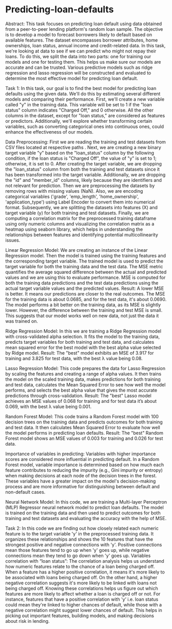 # Predicting-loan-defaults
Abstract:
This task focuses on predicting loan default using data obtained from a peer-to-peer lending platform's random loan sample. The objective is to develop a model to forecast borrowers likely to default based on available features. The dataset encompasses borrower attributes, home ownerships, loan status, annual income and credit-related data. In this task, we're looking at data to see if we can predict who might not repay their loans. To do this, we split the data into two parts: one for training our models and one for testing them. This helps us make sure our models are accurate and can be trusted. Various predictive models such as ridge regression and lasso regression will be constructed and evaluated to determine the most effective model for predicting loan default.

Task 1:
In this task, our goal is to find the best model for predicting loan defaults using the given data. We'll do this by estimating several different models and comparing their performance. First, we'll create a new variable called "y" in the training data. This variable will be set to 1 if the "loan status" column indicates "Charged Off," and 0 otherwise. All the other columns in the dataset, except for "loan status," are considered as features or predictors. Additionally, we'll explore whether transforming certain variables, such as converting categorical ones into continuous ones, could enhance the effectiveness of our models.

Data Preprocessing:
First we are reading the training and test datasets from CSV files located at respective paths . Next, we are creating a new binary target variable "y" based on the "loan_status" column by the following condition, if the loan status is "Charged Off", the value of "y" is set to 1; otherwise, it is set to 0. After creating the target variable, we are dropping the "loan_status" column from both the training and test datasets since it has been transformed into the target variable. Additionally, we are dropping the "id" and "member_id" columns, likely because they are identifiers and not relevant for prediction. Then we are preprocessing the datasets by removing rows with missing values (NaN). Also, we are encoding categorical variables ('grade', 'emp_length', 'home_ownership', 'application_type') using Label Encoder to convert them into numerical format. Subsequently, we are splitting the datasets into features (X) and target variable (y) for both training and test datasets. Finally, we are computing a correlation matrix for the preprocessed training dataframe using only numeric columns and visualizing the correlation matrix as a heatmap using seaborn library, which helps in understanding the relationships between features and identifying potential multicollinearity issues.

Linear Regression Model:
We are creating an instance of the Linear Regression model. Then the model is trained using the training features and the corresponding target variable. The trained model is used to predict the target variable for both the training data and the test data. The MSE metric quantifies the average squared difference between the actual and predicted values and we are using this to evaluate performance. MSE is computed for both the training data predictions and the test data predictions using the actual target variable values and the predicted values.
Result: A lower MSE is better. It means our predictions are closer to the real outcomes. The MSE for the training data is about 0.0685, and for the test data, it's about 0.0690. The model performs a bit better on the training data, as its MSE is slightly lower. However, the difference between the training and test MSE is small. This suggests that our model works well on new data, not just the
data it was trained on.

Ridge Regression Model:
In this we are training a Ridge Regression model with cross-validated alpha selection. It fits the model to the training data, predicts target variables for both training and test data, and calculates mean squared error for the best model with the best alpha value selected by Ridge model.
Result: The "best" model exhibits an MSE of 3.917 for training and 3.825 for test data, with the best λ value being 0.08.

Lasso Regression Model:
This code prepares the data for Lasso Regression by scaling the features and creating a range of alpha values. It then trains the model on the scaled training data, makes predictions for both training and test data, calculates the Mean Squared Error to see how well the model performs, and selects the best alpha value that gives the most accurate predictions through cross-validation.
Result: The "best" Lasso model achieves an MSE values of 0.068 for training and for test data it’s about 0.069, with the best λ value being 0.001.

Random Forest Model:
This code trains a Random Forest model with 100 decision trees on the training data and predicts outcomes for both training and test data. It then calculates Mean Squared Error to evaluate how well the model performs in predicting loan defaults.
Result: The "best" Random Forest model shows an MSE values of 0.003 for training and 0.026 for test data.

Importance of variables in predicting:
Variables with higher importance scores are considered more influential in predicting default. In a Random Forest model, variable importance is determined based on how much each feature contributes to reducing the impurity (e.g., Gini impurity or entropy) when making decisions at each node of the decision trees in the forest. These variables have a greater impact on the model's decision-making process and are more informative for distinguishing between default and non-default cases.

Neural Network Model:
In this code, we are training a Multi-layer Perceptron (MLP) Regressor neural network model to predict loan defaults. The model is trained on the training data and then used to predict outcomes for both training and test datasets and evaluating the accuracy with the help of MSE.

Task 2:
In this code we are finding out how closely related each numeric feature is to the target variable 'y' in the preprocessed training data. It organizes these relationships and shows the 10 features that have the strongest positive and negative connections with 'y'. Positive connections mean those features tend to go up when 'y' goes up, while negative connections mean they tend to go down when 'y' goes up.
Variables correlation with “loan status”:
The correlation analysis helps us understand how numeric features relate to the chance of a loan being charged off. When a feature has a higher positive correlation, it means it's more likely to be associated with loans being charged off. On the other hand, a higher negative correlation suggests it's more likely to be linked with loans not being charged off.
Knowing these correlations helps us figure out which features are more likely to affect whether a loan is charged off or not. For instance, features that have a positive correlation with 'y’ i.e. loan status could mean they're linked to higher chances of default, while those with a negative correlation might suggest lower chances of default. This helps in picking out important features, building models, and making decisions about risk in lending.
